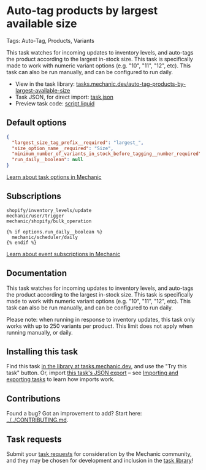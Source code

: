 # Auto-tag products by largest available size

Tags: Auto-Tag, Products, Variants

This task watches for incoming updates to inventory levels, and auto-tags the product according to the largest in-stock size. This task is specifically made to work with numeric variant options (e.g. "10", "11", "12", etc). This task can also be run manually, and can be configured to run daily.

* View in the task library: [tasks.mechanic.dev/auto-tag-products-by-largest-available-size](https://tasks.mechanic.dev/auto-tag-products-by-largest-available-size)
* Task JSON, for direct import: [task.json](../../tasks/auto-tag-products-by-largest-available-size.json)
* Preview task code: [script.liquid](./script.liquid)

## Default options

```json
{
  "largest_size_tag_prefix__required": "largest_",
  "size_option_name__required": "Size",
  "minimum_number_of_variants_in_stock_before_tagging__number_required": 2,
  "run_daily__boolean": null
}
```

[Learn about task options in Mechanic](https://learn.mechanic.dev/core/tasks/options)

## Subscriptions

```liquid
shopify/inventory_levels/update
mechanic/user/trigger
mechanic/shopify/bulk_operation

{% if options.run_daily__boolean %}
  mechanic/scheduler/daily
{% endif %}
```

[Learn about event subscriptions in Mechanic](https://learn.mechanic.dev/core/tasks/subscriptions)

## Documentation

This task watches for incoming updates to inventory levels, and auto-tags the product according to the largest in-stock size. This task is specifically made to work with numeric variant options (e.g. "10", "11", "12", etc). This task can also be run manually, and can be configured to run daily.

Please note: when running in response to inventory updates, this task only works with up to 250 variants per product. This limit does not apply when running manually, or daily.

## Installing this task

Find this task [in the library at tasks.mechanic.dev](https://tasks.mechanic.dev/auto-tag-products-by-largest-available-size), and use the "Try this task" button. Or, import [this task's JSON export](../../tasks/auto-tag-products-by-largest-available-size.json) – see [Importing and exporting tasks](https://learn.mechanic.dev/core/tasks/import-and-export) to learn how imports work.

## Contributions

Found a bug? Got an improvement to add? Start here: [../../CONTRIBUTING.md](../../CONTRIBUTING.md).

## Task requests

Submit your [task requests](https://mechanic.canny.io/task-requests) for consideration by the Mechanic community, and they may be chosen for development and inclusion in the [task library](https://tasks.mechanic.dev/)!
